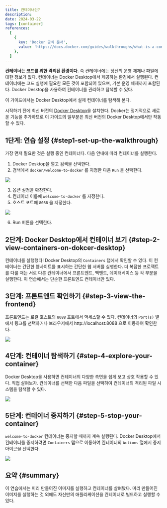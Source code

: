 ```yaml
---
title: 컨테이너란?
description:
date: 2024-03-22
tags: [container]
references:
  [
    {
      key: 'Docker 공식 문서',
      value: 'https://docs.docker.com/guides/walkthroughs/what-is-a-container/',
    },
  ]
---
```


**컨테이너는 코드를 위한 격리된 환경이다.** 즉 컨테이너에는 당신의 운영 체제나 파일에 대한 정보가 없다. 컨테이너는 Docker Desktop에서 제공하는 환경에서 실행된다. 컨테이너에는 코드 실행에 필요한 모든 것이 포함되어 있으며, 기본 운영 체제까지 포함된다. Docker Desktop을 사용하여 컨테이너를 관리하고 탐색할 수 있다.

이 가이드에서는 Docker Desktop에서 실제 컨테이너를 탐색해 본다.

시작하기 전에 최신 버전의 [Docker Desktop](https://docs.docker.com/get-docker/)을 설치한다. Docker는 정기적으로 새로운 기능을 추가하므로 이 가이드의 일부분은 최신 버전의 Docker Desktop에서만 작동할 수 있다.

## 1단계: 연습 설정 {#step1-set-up-the-walkthrough}

가장 먼저 필요한 것은 실행 중인 컨테이너다. 다음 안내에 따라 컨테이너를 실행한다.

1. Docker Desktop을 열고 검색을 선택한다.
2. 검색에서 `docker/welcome-to-docker` 를 지정한 다음 `Run` 을 선택한다.

![](https://s3.ap-northeast-2.amazonaws.com/vigorously.xyz/assets/images/docker-doc-guides-quick-hands-on-what-is-a-container/5.png)

3. 옵션 설정을 확장한다.
4. 컨테이너 이름에 `welcome-to-docker` 를 지정한다.
5. 호스트 포트에 `8088` 을 지정한다.

![](https://s3.ap-northeast-2.amazonaws.com/vigorously.xyz/assets/images/docker-doc-guides-quick-hands-on-what-is-a-container/1.png)

6. Run 버튼을 선택한다.

## 2단계: Docker Desktop에서 컨테이너 보기 {#step-2-view-containers-on-dokcer-desktop}

컨테이너를 실행했다! Docker Desktop의 `Containers` 탭에서 확인할 수 있다. 이 컨테이너는 간단한 웹사이트를 표시하는 간단한 웹 서버를 실행한다. 더 복잡한 프로젝트를 다룰 때는 서로 다른 컨테이너에서 프론트엔드, 백엔드, 데이터베이스 등 각 부분을 실행한다. 이 연습에서는 단순한 프론트엔드 컨테이너만 있다.

## 3단계: 프론트엔드 확인하기 {#step-3-view-the-frontend}

프론트엔드는 로컬 호스트의 `8088` 포트에서 액세스할 수 있다. 컨테이너의 `Port(s)` 열에서 링크를 선택하거나 브라우저에서 http://localhost:8088 으로 이동하여 확인한다.

![](https://s3.ap-northeast-2.amazonaws.com/vigorously.xyz/assets/images/docker-doc-guides-quick-hands-on-what-is-a-container/2.png)

## 4단계: 컨테이너 탐색하기 {#step-4-explore-your-container}

Docker Desktop을 사용하면 컨테이너의 다양한 측면을 쉽게 보고 상호 작용할 수 있다. 직접 살펴보자. 컨테이너를 선택한 다음 파일을 선택하여 컨테이너의 격리된 파일 시스템을 탐색할 수 있다.

![](https://s3.ap-northeast-2.amazonaws.com/vigorously.xyz/assets/images/docker-doc-guides-quick-hands-on-what-is-a-container/3.png)

## 5단계: 컨테이너 중지하기 {#step-5-stop-your-container}

`welcome-to-docker` 컨테이너는 중지할 때까지 계속 실행된다. Docker Desktop에서 컨테이너를 중지하려면 `Containers` 탭으로 이동하여 컨테이너의 `Actions` 열에서 중지 아이콘을 선택한다.

![](https://s3.ap-northeast-2.amazonaws.com/vigorously.xyz/assets/images/docker-doc-guides-quick-hands-on-what-is-a-container/4.png)

## 요약 {#summary}

이 연습에서는 미리 만들어진 이미지를 실행하고 컨테이너를 살펴봤다. 미리 만들어진 이미지를 실행하는 것 외에도 자신만의 애플리케이션을 컨테이너로 빌드하고 실행할 수 있다.
